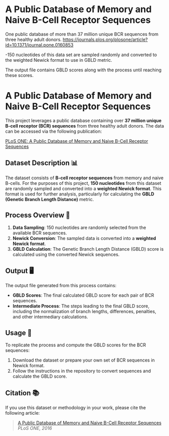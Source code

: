 # A Public Database of Memory and Naive B-Cell Receptor Sequences

One public database of more than 37 million unique BCR sequences from three healthy adult donors.
https://journals.plos.org/plosone/article?id=10.1371/journal.pone.0160853

-150 nucleotides of this data set are sampled randomly and converted to the weighted Newick format to use in GBLD metric.

The output file contains GBLD scores along with the process until reaching these scores.



# A Public Database of Memory and Naive B-Cell Receptor Sequences

This project leverages a public database containing over **37 million unique B-cell receptor (BCR) sequences** from three healthy adult donors. The data can be accessed via the following publication:

[PLoS ONE: A Public Database of Memory and Naive B-Cell Receptor Sequences](https://journals.plos.org/plosone/article?id=10.1371/journal.pone.0160853)

## Dataset Description 📊

The dataset consists of **B-cell receptor sequences** from memory and naive B-cells. For the purposes of this project, **150 nucleotides** from this dataset are randomly sampled and converted into a **weighted Newick format**. This format is used for further analysis, particularly for calculating the **GBLD (Genetic Branch Length Distance)** metric.

## Process Overview 🔄

1. **Data Sampling**: 150 nucleotides are randomly selected from the available BCR sequences.
2. **Newick Conversion**: The sampled data is converted into a **weighted Newick format**.
3. **GBLD Calculation**: The Genetic Branch Length Distance (GBLD) score is calculated using the converted Newick sequences.

## Output 🖥️

The output file generated from this process contains:

- **GBLD Scores**: The final calculated GBLD score for each pair of BCR sequences.
- **Intermediate Process**: The steps leading to the final GBLD score, including the normalization of branch lengths, differences, penalties, and other intermediary calculations.

## Usage 🔧

To replicate the process and compute the GBLD scores for the BCR sequences:

1. Download the dataset or prepare your own set of BCR sequences in Newick format.
2. Follow the instructions in the repository to convert sequences and calculate the GBLD score.

## Citation 📚

If you use this dataset or methodology in your work, please cite the following article:

> [A Public Database of Memory and Naive B-Cell Receptor Sequences](https://journals.plos.org/plosone/article?id=10.1371/journal.pone.0160853)  
> *PLoS ONE, 2016*
